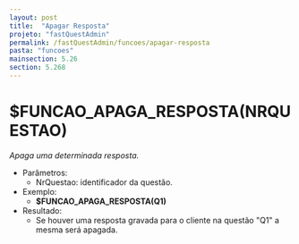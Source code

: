 ```yaml
---
layout: post
title:  "Apagar Resposta"
projeto: "fastQuestAdmin"
permalink: /fastQuestAdmin/funcoes/apagar-resposta
pasta: "funcoes"
mainsection: 5.26
section: 5.268
---
```

# $FUNCAO_APAGA_RESPOSTA(NRQUESTAO)
*Apaga uma determinada resposta.*
- Parâmetros:
    - NrQuestao: identificador da questão.
- Exemplo:
    - **$FUNCAO_APAGA_RESPOSTA(Q1)**
- Resultado:
    - Se houver uma resposta gravada para o cliente na questão "Q1" a mesma será apagada.